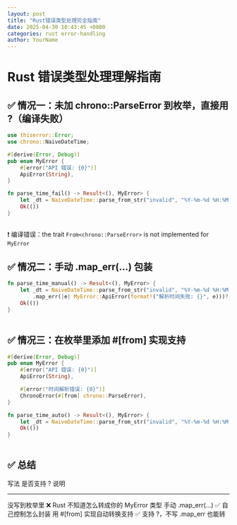 ```yaml
---
layout: post
title: "Rust错误类型处理完全指南"
date: 2025-04-30 10:43:45 +0800
categories: rust error-handling
author: YourName
---
```


# Rust 错误类型处理理解指南

## ✅ 情况一：未加 chrono::ParseError 到枚举，直接用 ?（编译失败）

``` rust
use thiserror::Error;
use chrono::NaiveDateTime;

#[derive(Error, Debug)]
pub enum MyError {
    #[error("API 错误: {0}")]
    ApiError(String),
}

fn parse_time_fail() -> Result<(), MyError> {
    let _dt = NaiveDateTime::parse_from_str("invalid", "%Y-%m-%d %H:%M:%S")?; // ❌ 编译失败
    Ok(())
}
    
```

❗ 编译错误：the trait `From<chrono::ParseError>` is not implemented for `MyError`

## ✅ 情况二：手动 .map_err(\...) 包装

``` rust
fn parse_time_manual() -> Result<(), MyError> {
    let _dt = NaiveDateTime::parse_from_str("invalid", "%Y-%m-%d %H:%M:%S")
        .map_err(|e| MyError::ApiError(format!("解析时间失败: {}", e)))?;
    Ok(())
}
    
```

## ✅ 情况三：在枚举里添加 #\[from\] 实现支持

``` rust
#[derive(Error, Debug)]
pub enum MyError {
    #[error("API 错误: {0}")]
    ApiError(String),

    #[error("时间解析错误: {0}")]
    ChronoError(#[from] chrono::ParseError),
}

fn parse_time_auto() -> Result<(), MyError> {
    let _dt = NaiveDateTime::parse_from_str("invalid", "%Y-%m-%d %H:%M:%S")?;
    Ok(())
}
    
```

## ✅ 总结

  写法                            是否支持 ?   说明
------------------------------- ------------ --------------------------------------
  没写到枚举里                    ❌           Rust 不知道怎么转成你的 MyError 类型
  手动 .map_err(\...)             ✅           自己控制怎么封装
  用 #\[from\] 实现自动转换支持   ✅           支持 ?，不写 .map_err 也能转
